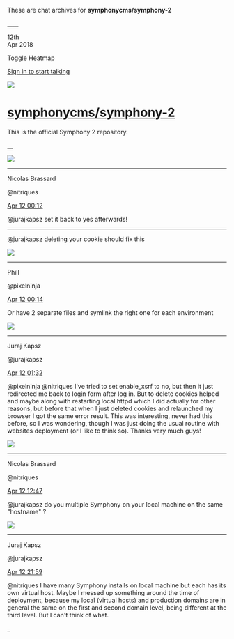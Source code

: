These are chat archives for **symphonycms/symphony-2**

[__](/symphonycms/symphony-2/archives/2018/04/13)[__](/symphonycms/symphony-2/archives/2018/04/11)

12th  
Apr 2018

Toggle Heatmap

[Sign in to start talking](/login?action=login&button=archive-login)

![](https://avatars-02.gitter.im/group/iv/3/57542c45c43b8c601977197e?s=48)

#  [symphonycms/symphony-2](/symphonycms/symphony-2)

This is the official Symphony 2 repository.

[ __](/orgs/symphonycms/rooms "More symphonycms rooms")

![](https://avatars1.githubusercontent.com/u/771169?v=4&s=30)

____

Nicolas Brassard

@nitriques

[Apr 12
00:12](https://gitter.im/symphonycms/symphony-2?at=5acea4556bbe1d2739d8cf4c)

@jurajkapsz set it back to yes afterwards!

____

@jurajkapsz deleting your cookie should fix this

![](https://avatars0.githubusercontent.com/u/274397?v=4&s=30)

____

Phill

@pixelninja

[Apr 12
00:14](https://gitter.im/symphonycms/symphony-2?at=5acea4d4270d7d3708ba0da4)

Or have 2 separate files and symlink the right one for each environment

![](https://avatars2.githubusercontent.com/u/2209893?v=4&s=30)

____

Juraj Kapsz

@jurajkapsz

[Apr 12
01:32](https://gitter.im/symphonycms/symphony-2?at=5aceb713080a38505321dd13)

@pixelninja @nitriques I've tried to set enable_xsrf to no, but then it just
redirected me back to login form after log in. But to delete cookies helped
and maybe along with restarting local httpd which I did actually for other
reasons, but before that when I just deleted cookies and relaunched my browser
I got the same error result. This was interesting, never had this before, so I
was wondering, though I was just doing the usual routine with websites
deployment (or I like to think so). Thanks very much guys!

![](https://avatars1.githubusercontent.com/u/771169?v=4&s=30)

____

Nicolas Brassard

@nitriques

[Apr 12
12:47](https://gitter.im/symphonycms/symphony-2?at=5acf5544109bb04332b59224)

@jurajkapsz do you multiple Symphony on your local machine on the same
"hostname" ?

![](https://avatars2.githubusercontent.com/u/2209893?v=4&s=30)

____

Juraj Kapsz

@jurajkapsz

[Apr 12
21:59](https://gitter.im/symphonycms/symphony-2?at=5acfd6cc1130fe3d36cf9c71)

@nitriques I have many Symphony installs on local machine but each has its own
virtual host. Maybe I messed up something around the time of deployment,
because my local (virtual hosts) and production domains are in general the
same on the first and second domain level, being different at the third level.
But I can't think of what.

_


